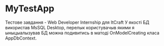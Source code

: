 # MyTestApp
Тестове завдання - Web Developer Internship для ItCraft
У якості БД використав MsSQL Desktop, перелык користувачыв якими я ыныцыалызував БД можна подивитись в матоді OnModelCreating класа AppDbContext.
